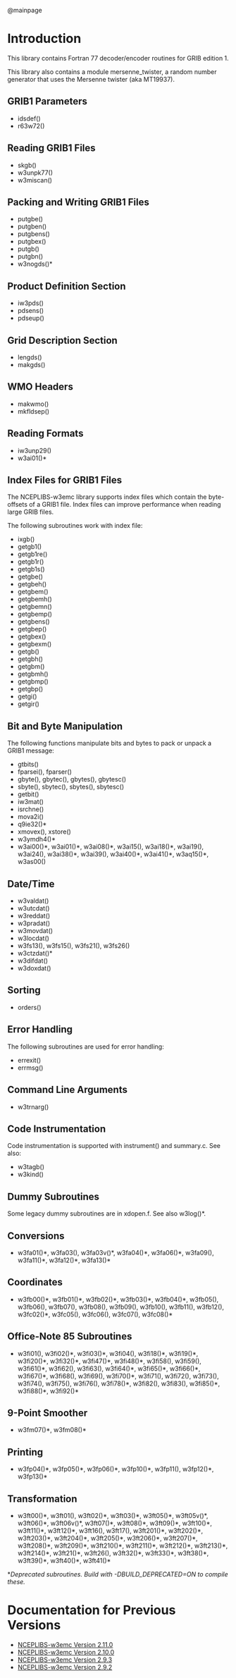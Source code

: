 @mainpage

# Introduction

This library contains Fortran 77 decoder/encoder routines for GRIB
edition 1.

This library also contains a module mersenne_twister, a random number
generator that uses the Mersenne twister (aka MT19937).

## GRIB1 Parameters

* idsdef()
* r63w72()

## Reading GRIB1 Files

* skgb()
* w3unpk77()
* w3miscan()

## Packing and Writing GRIB1 Files

* putgbe()
* putgben()
* putgbens()
* putgbex()
* putgb()
* putgbn()
* w3nogds()\*

## Product Definition Section

* iw3pds()
* pdsens()
* pdseup()

## Grid Description Section

* lengds()
* makgds()

## WMO Headers

* makwmo()
* mkfldsep()

## Reading Formats

* iw3unp29()
* w3ai01()\*

## Index Files for GRIB1 Files

The NCEPLIBS-w3emc library supports index files which contain the
byte-offsets of a GRIB1 file. Index files can improve performance when
reading large GRIB files.

The following subroutines work with index file:
* ixgb()
* getgb1()
* getgb1re()
* getgb1r()
* getgb1s()
* getgbe()
* getgbeh()
* getgbem()
* getgbemh()
* getgbemn()
* getgbemp()
* getgbens()
* getgbep()
* getgbex()
* getgbexm()
* getgb()
* getgbh()
* getgbm()
* getgbmh()
* getgbmp()
* getgbp()
* getgi()
* getgir()

## Bit and Byte Manipulation

The following functions manipulate bits and bytes to pack or unpack a
GRIB1 message:
* gtbits()
* fparsei(), fparser()
* gbyte(), gbytec(), gbytes(), gbytesc()
* sbyte(), sbytec(), sbytes(), sbytesc()
* getbit()
* iw3mat()
* isrchne()
* mova2i()
* q9ie32()\*
* xmovex(), xstore()
* w3ymdh4()\*
* w3ai00()\*, w3ai01()\*, w3ai08()\*, w3ai15(), w3ai18()\*, w3ai19(),
  w3ai24(), w3ai38()\*, w3ai39(), w3ai40()\*, w3ai41()\*, w3aq15()\*, w3as00()

## Date/Time

* w3valdat()
* w3utcdat()
* w3reddat()
* w3pradat()
* w3movdat()
* w3locdat()
* w3fs13(), w3fs15(), w3fs21(), w3fs26()
* w3ctzdat()\*
* w3difdat()
* w3doxdat()

## Sorting

* orders()

## Error Handling

The following subroutines are used for error handling:
* errexit()
* errmsg()

## Command Line Arguments

* w3trnarg()

## Code Instrumentation

Code instrumentation is supported with instrument() and summary.c. See also:
* w3tagb()
* w3kind()

## Dummy Subroutines

Some legacy dummy subroutines are in xdopen.f. See also w3log()\*.

## Conversions

* w3fa01()\*, w3fa03(), w3fa03v()\*, w3fa04()\*, w3fa06()\*, w3fa09(), w3fa11()\*, w3fa12()\*, w3fa13()\*

## Coordinates

* w3fb00()\*, w3fb01()\*, w3fb02()\*, w3fb03()\*, w3fb04()\*, w3fb05(),
  w3fb06(), w3fb07(), w3fb08(), w3fb09(), w3fb10(), w3fb11(),
  w3fb12(), w3fc02()\*, w3fc05(), w3fc06(), w3fc07(), w3fc08()\*

## Office-Note 85 Subroutines

* w3fi01(), w3fi02()\*, w3fi03()\*, w3fi04(), w3fi18()\*, w3fi19()\*,
  w3fi20()\*, w3fi32()\*, w3fi47()\*, w3fi48()\*, w3fi58(),
  w3fi59(), w3fi61()\*, w3fi62(), w3fi63(), w3fi64()\*, w3fi65()\*,
  w3fi66()\*, w3fi67()\*, w3fi68(), w3fi69(), w3fi70()\*, w3fi71(),
  w3fi72(), w3fi73(), w3fi74(), w3fi75(), w3fi76(), w3fi78()\*,
  w3fi82(), w3fi83(), w3fi85()\*, w3fi88()\*, w3fi92()\*

## 9-Point Smoother

* w3fm07()\*, w3fm08()\*

## Printing

* w3fp04()\*, w3fp05()\*, w3fp06()\*, w3fp10()\*, w3fp11(), w3fp12()\*, w3fp13()\*

## Transformation

* w3ft00()\*, w3ft01(), w3ft02()\*, w3ft03()\*, w3ft05()\*, w3ft05v()\*,
  w3ft06()\*, w3ft06v()\*, w3ft07()\*, w3ft08()\*, w3ft09()\*, w3ft10()\*,
  w3ft11()\*, w3ft12()\*, w3ft16(), w3ft17(), w3ft201()\*, w3ft202()\*,
  w3ft203()\*, w3ft204()\*, w3ft205()\*, w3ft206()\*, w3ft207()\*, w3ft208()\*,
  w3ft209()\*, w3ft210()\*, w3ft211()\*, w3ft212()\*, w3ft213()\*, w3ft214()\*,
  w3ft21()\*, w3ft26(), w3ft32()\*, w3ft33()\*, w3ft38()\*, w3ft39()\*,
  w3ft40()\*, w3ft41()\*

\**Deprecated subroutines. Build with -DBUILD_DEPRECATED=ON to compile these.*

# Documentation for Previous Versions

* [NCEPLIBS-w3emc Version 2.11.0](ver-2.11.0/index.html)
* [NCEPLIBS-w3emc Version 2.10.0](ver-2.10.0/index.html)
* [NCEPLIBS-w3emc Version 2.9.3](ver-2.9.3/index.html)
* [NCEPLIBS-w3emc Version 2.9.2](ver-2.9.2/index.html)

